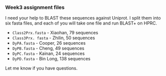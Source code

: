 ### Week3 assignment files
I need your help to BLAST these sequences against Uniprot. I split them into six fasta files, and each of you will take one file and run BLAST+ on HPRC. 
* `Class2Prx.fasta` - Xiaohan, 79 sequences
* `Class3Prx. fasta` - Zhilin, 50 sequences
* `DyPA.fasta` - Cooper, 26 sequences
* `DyPB.fasta` - Cheng, 49 sequences
* `DyPC.fasta` - Kainan, 24 sequences
* `DyPD.fasta` - Bin Long, 138 sequences

Let me know if you have questions.
